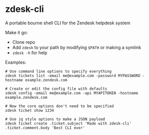 # zdesk-cli

A portable bourne shell CLI for the Zendesk helpdesk system

Make it go:

* Clone repo
* Add `zdesk` to your path by modifying `$PATH` or making a symlink
* `zdesk -h` for help

Examples:

```
# Use command line options to specify everything
zdesk tickets list -email me@example.com -password MYPASSWORD -hostname example.zendesk.com

# Create or edit the config file with defaults
zdesk config -email me@example.com -api MYAPITOKEN -hostname example.zendesk.com

# Now the core options don't need to be specified
zdesk ticket show 1234

# Use jq style options to make a JSON payload
zdesk ticket create .ticket.subject 'Made with zdesk-cli' .ticket.comment.body 'Best CLI ever'
```
